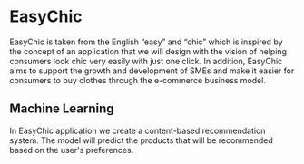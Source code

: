 # EasyChic

EasyChic is taken from the English “easy” and “chic” which is inspired by the concept of an application that we will design with the vision of helping consumers look chic very easily with just one click. In addition, EasyChic aims to support the growth and development of SMEs and make it easier for consumers to buy clothes through the e-commerce business model.

## Machine Learning

In EasyChic application we create a content-based recommendation system. The model will predict the products that will be recommended based on the user's preferences.

